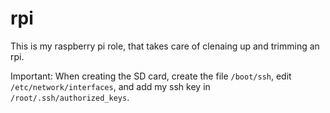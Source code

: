 # rpi

This is my raspberry pi role, that takes care of clenaing up and trimming an rpi. 

Important: When creating the SD card, create the file `/boot/ssh`, edit `/etc/network/interfaces`, and add my ssh key in `/root/.ssh/authorized_keys`.
